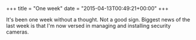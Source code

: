 +++
title = "One week"
date = "2015-04-13T00:49:21+00:00"
+++

It's been one week without a thought. Not a good sign. Biggest news of the last week is that I'm now versed in managing and installing security cameras.
			
